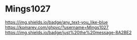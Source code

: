 # Mings1027
https://img.shields.io/badge/any_text-you_like-blue
https://komarev.com/ghpvc/?username=Mings1027
https://img.shields.io/badge/just%20the%20message-8A2BE2